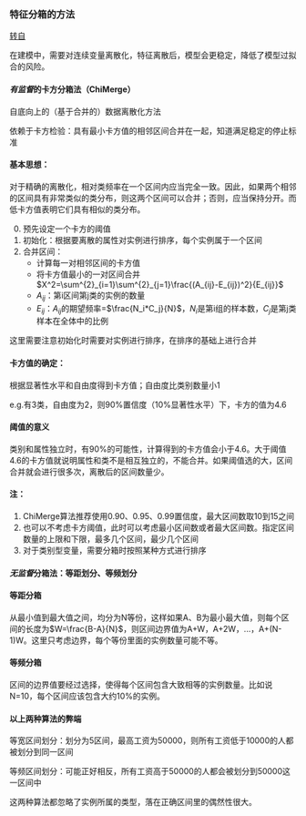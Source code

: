 ### 特征分箱的方法

[转自](https://blog.csdn.net/u013421629/article/details/78416748)

在建模中，需要对连续变量离散化，特征离散后，模型会更稳定，降低了模型过拟合的风险。

#### *有监督*的卡方分箱法（ChiMerge）

自底向上的（基于合并的）数据离散化方法

依赖于卡方检验：具有最小卡方值的相邻区间合并在一起，知道满足稳定的停止标准

#### 基本思想：

对于精确的离散化，相对类频率在一个区间内应当完全一致。因此，如果两个相邻的区间具有非常类似的类分布，则这两个区间可以合并；否则，应当保持分开。而低卡方值表明它们具有相似的类分布。



0. 预先设定一个卡方的阈值
1. 初始化：根据要离散的属性对实例进行排序，每个实例属于一个区间
2. 合并区间：
   - 计算每一对相邻区间的卡方值
   - 将卡方值最小的一对区间合并$X^2=\sum^{2}_{i=1}\sum^{2}_{j=1}\frac{(A_{ij}-E_{ij})^2}{E_{ij}}$
   - $A_{ij}$：第i区间第j类的实例的数量
   - $E_{ij}$：$A_{ij}$的期望频率=$\frac{N_i*C_j}{N}$，$N_i$是第i组的样本数，$C_j$是第j类样本在全体中的比例

这里需要注意初始化时需要对实例进行排序，在排序的基础上进行合并



#### 卡方值的确定：

根据显著性水平和自由度得到卡方值；自由度比类别数量小1

e.g.有3类，自由度为2，则90%置信度（10%显著性水平）下，卡方的值为4.6

#### 阈值的意义

类别和属性独立时，有90%的可能性，计算得到的卡方值会小于4.6。大于阈值4.6的卡方值就说明属性和类不是相互独立的，不能合并。如果阈值选的大，区间合并就会进行很多次，离散后的区间数量少。

#### 注：

1. ChiMerge算法推荐使用0.90、0.95、0.99置信度，最大区间数取10到15之间
2. 也可以不考虑卡方阈值，此时可以考虑最小区间数或者最大区间数。指定区间数量的上限和下限，最多几个区间，最少几个区间
3. 对于类别型变量，需要分箱时按照某种方式进行排序



#### *无监督*分箱法：等距划分、等频划分

#### 等距分箱

从最小值到最大值之间，均分为N等份，这样如果A、B为最小最大值，则每个区间的长度为$W=\frac{B-A}{N}$，则区间边界值为A+W，A+2W，...，A+(N-1)W。这里只考虑边界，每个等份里面的实例数量可能不等。

#### 等频分箱

区间的边界值要经过选择，使得每个区间包含大致相等的实例数量。比如说N=10，每个区间应该包含大约10%的实例。



#### 以上两种算法的弊端

等宽区间划分：划分为5区间，最高工资为50000，则所有工资低于10000的人都被划分到同一区间

等频区间划分：可能正好相反，所有工资高于50000的人都会被划分到50000这一区间中

这两种算法都忽略了实例所属的类型，落在正确区间里的偶然性很大。

